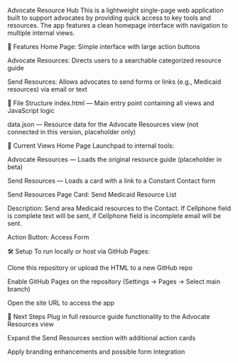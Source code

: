 Advocate Resource Hub
This is a lightweight single-page web application built to support advocates by providing quick access to key tools and resources. The app features a clean homepage interface with navigation to multiple internal views.

🔧 Features
Home Page: Simple interface with large action buttons

Advocate Resources: Directs users to a searchable categorized resource guide

Send Resources: Allows advocates to send forms or links (e.g., Medicaid resources) via email or text

📁 File Structure
index.html — Main entry point containing all views and JavaScript logic

data.json — Resource data for the Advocate Resources view (not connected in this version, placeholder only)

🧪 Current Views
Home Page
Launchpad to internal tools:

Advocate Resources — Loads the original resource guide (placeholder in beta)

Send Resources — Loads a card with a link to a Constant Contact form

Send Resources Page
Card: Send Medicaid Resource List

Description:
Send area Medicaid resources to the Contact. If Cellphone field is complete text will be sent, if Cellphone field is incomplete email will be sent.

Action Button:
Access Form

🛠️ Setup
To run locally or host via GitHub Pages:

Clone this repository or upload the HTML to a new GitHub repo

Enable GitHub Pages on the repository (Settings → Pages → Select main branch)

Open the site URL to access the app

📌 Next Steps
Plug in full resource guide functionality to the Advocate Resources view

Expand the Send Resources section with additional action cards

Apply branding enhancements and possible form integration

